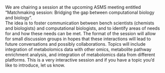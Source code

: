 We are chairing a session at the upcoming ASMS meeting entitled “Matchmaking session: Bridging the gap between computational biology and biology”.  
The idea is to foster communication between bench scientists (chemists and biologists) and computational biologists, and to identify areas of needs for and how these needs can be met.  The format of the session will allow for small discussion groups in hopes that these interactions will lead to future conversations and possibly collaborations. Topics will include integration of metabolomics data with other omics, metabolite pathway enrichment analysis, and integration of metabolomics data from different platforms.  This is a very interactive session and if you have a topic you’d like to introduce, let us know.  

